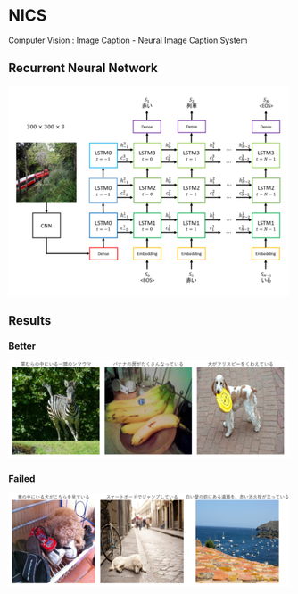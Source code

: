 # NICS

Computer Vision : Image Caption - Neural Image Caption System

## Recurrent Neural Network

<img src="nics.png">

## Results

### Better

<img src="nics300x300_better.png">

### Failed

<img src="nics300x300_failed.png">
